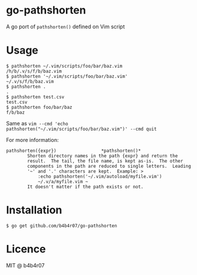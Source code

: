 go-pathshorten
===

A go port of `pathshorten()` defined on Vim script

# Usage

```console
$ pathshorten ~/.vim/scripts/foo/bar/baz.vim
/h/b/.v/s/f/b/baz.vim
$ pathshorten '~/.vim/scripts/foo/bar/baz.vim'
~/.v/s/f/b/baz.vim
$ pathshorten .
.
$ pathshorten test.csv
test.csv
$ pathshorten foo/bar/baz
f/b/baz
```

Same as `vim --cmd 'echo pathshorten("~/.vim/scripts/foo/bar/baz.vim")' --cmd quit`

For more information:

```vim
pathshorten({expr})					*pathshorten()*
		Shorten directory names in the path {expr} and return the
		result.  The tail, the file name, is kept as-is.  The other
		components in the path are reduced to single letters.  Leading
		'~' and '.' characters are kept.  Example: >
			:echo pathshorten('~/.vim/autoload/myfile.vim')
			~/.v/a/myfile.vim ~
		It doesn't matter if the path exists or not.
```

# Installation

```console
$ go get github.com/b4b4r07/go-pathshorten
```

# Licence

MIT @ b4b4r07
